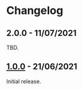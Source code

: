 # Changelog

## 2.0.0 - 11/07/2021

TBD.

## [1.0.0](https://github.com/blackfootchatbot/Blackfoot-App/releases/tag/v1.0.0) - 21/06/2021

Initial release.
